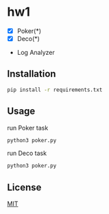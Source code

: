 # hw1

* [x] Poker(*)
* [x] Deco(*)
* Log Analyzer

## Installation

```bash
pip install -r requirements.txt 
```

## Usage

run Poker task
```bash
python3 poker.py
```
run Deco task
```bash
python3 poker.py
```

## License
[MIT](https://choosealicense.com/licenses/mit/)